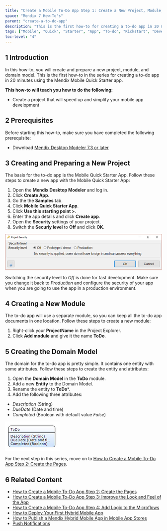 ```yaml
---
title: "Create a Mobile To-Do App Step 1: Create a New Project, Module, and Domain Model"
space: "Mendix 7 How-To's"
parent: "create-a-to-do-app"
description: "This is the first how-to for creating a to-do app in 20 minutes using the Mendix Mobile Quick Starter app."
tags: ["Mobile", "Quick", "Starter", "App", "To-do", "Kickstart", "Development"]
toc-level: "4"
---
```


## 1 Introduction

In this how-to, you will create and prepare a new project, module, and domain model. This is the first how-to in the series for creating a to-do app in 20 minutes using the Mendix Mobile Quick Starter app.

**This how-to will teach you how to do the following:**

* Create a project that will speed up and simplify your mobile app development

## 2 Prerequisites

Before starting this how-to, make sure you have completed the following prerequisite:

* Download [Mendix Desktop Modeler 7.3 or later](https://appstore.home.mendix.com/link/modeler/)

## 3 Creating and Preparing a New Project

The basis for the to-do app is the Mobile Quick Starter App. Follow these steps to create a new app with the Mobile Quick Starter App:

1. Open the **Mendix Desktop Modeler** and log in.
2. Click **Create App**.
3. Go the the **Samples** tab.
4. Click **Mobile Quick Starter App**.
5. Click **Use this starting point >**.
6. Enter the app details and click **Create app**.
7. Open the **Security** settings of your project.
8. Switch the **Securiy level** to **Off** and click **OK**.

![](attachments/create-a-to-do-app/todo-01.jpg)

<div class="alert alert-warning">

Switching the security level to *Off* is done for fast development. Make sure you change it back to *Production* and configure the security of your app when you are going to use the app in a production environment.

</div>

## 4 Creating a New Module

The to-do app will use a separate module, so you can keep all the to-do app documents in one location. Follow these steps to create a new module:

1. Right-click your **ProjectName** in the Project Explorer.
2. Click **Add module** and give it the name **ToDo**.

## 5 Creating the Domain Model

The domain for the to-do app is pretty simple. It contains one entity with some attributes. Follow these steps to create the entity and attributes:

1. Open the **Domain Model** in the **ToDo** module.
2. Add a new **Entity** to the Domain Model.
2. Rename the entity to **ToDo***.
3. Add the following three attributes:
  * *Description* (String)
  * *DueDate* (Date and time)
  * *Completed* (Boolean with default value *False*)

  ![](attachments/create-a-to-do-app/todo-02.jpg)

For the next step in this series, move on to [How to Create a Mobile To-Do App Step 2: Create the Pages](create-a-to-do-app-2).

## 6 Related Content

* [How to Create a Mobile To-Do App Step 2: Create the Pages](create-a-to-do-app-2)
* [How to Create a Mobile To-Do App Step 3: Improve the Look and Feel of the App](create-a-to-do-app-3)
* [How to Create a Mobile To-Do App Step 4: Add Logic to the Microflows](create-a-to-do-app-4)
* [How to Deploy Your First Hybrid Mobile App](../mobile/deploy-your-first-hybrid-mobile-app)
* [How to Publish a Mendix Hybrid Mobile App in Mobile App Stores](../mobile/publishing-a-mendix-hybrid-mobile-app-in-mobile-app-stores)
* [Push Notifications](../mobile/push-notifications)
